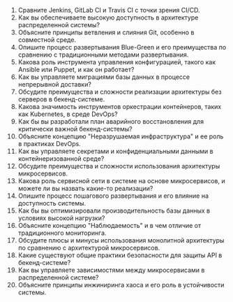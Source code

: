 1. Сравните Jenkins, GitLab CI и Travis CI с точки зрения CI/CD.
2. Как вы обеспечиваете высокую доступность в архитектуре распределенной системы?
3. Объясните принципы ветвления и слияния Git, особенно в совместной среде.
4. Опишите процесс развертывания Blue-Green и его преимущества по сравнению с традиционными методами развертывания.
5. Какова роль инструмента управления конфигурацией, такого как Ansible или Puppet, и как он работает?
6. Как вы управляете миграциями базы данных в процессе непрерывной доставки?
7. Обсудите преимущества и сложности реализации архитектуры без серверов в бекенд-системе.
8. Какова значимость инструментов оркестрации контейнеров, таких как Kubernetes, в среде DevOps?
9. Как бы вы разработали план аварийного восстановления для критически важной бекенд-системы?
10. Объясните концепцию "Неразрушаемая инфраструктура" и ее роль в практиках DevOps.
11. Как вы управляете секретами и конфиденциальными данными в контейнеризованной среде?
12. Обсудите преимущества и сложности использования архитектуры микросервисов.
13. Какова роль сервисной сети в системе на основе микросервисов, и можете ли вы назвать какие-то реализации?
14. Опишите процесс пошагового развертывания и его влияние на доступность системы.
15. Как бы вы оптимизировали производительность базы данных в условиях высокой нагрузки?
16. Объясните концепцию "Наблюдаемость" и в чем отличие от традиционного мониторинга.
17. Обсудите плюсы и минусы использования монолитной архитектуры по сравнению с архитектурой микросервисов.
18. Какие существуют общие практики безопасности для защиты API в бекенд-системе?
19. Как вы управляете зависимостями между микросервисами в распределенной системе?
20. Объясните принципы инжиниринга хаоса и его роль в устойчивости системы.